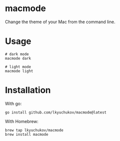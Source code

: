 # macmode
Change the theme of your Mac from the command line.

# Usage
```
# dark mode
macmode dark

# light mode
macmode light
```

# Installation
With go:

``` shell
go install github.com/lkyuchukov/macmode@latest
```
With Homebrew:
``` shell
brew tap lkyuchukov/macmode
brew install macmode
```
